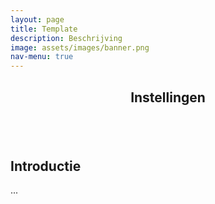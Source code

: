 ```yaml
---
layout: page
title: Template
description: Beschrijving
image: assets/images/banner.png
nav-menu: true
---
```


<!-- Main -->
<div id="main" class="alt">

<!-- One -->
<section id="one">
	<div class="inner">
		<header class="major">
			<h1>Instellingen</h1>
		</header>

<span class="image fit"><img src="{% link assets/images/instellingen/instellingen1.png %}" alt="" /></span>

<!-- Content -->
<h2 id="content">Introductie</h2>
<p>...</p>

</section>
</div>